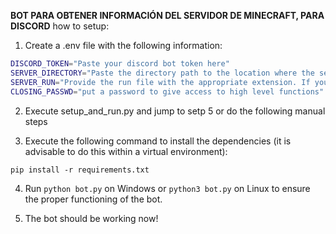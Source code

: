 **BOT PARA OBTENER INFORMACIÓN DEL SERVIDOR DE MINECRAFT, PARA DISCORD**
how to setup:

1. Create a .env file with the following information:
```bash
DISCORD_TOKEN="Paste your discord bot token here"
SERVER_DIRECTORY="Paste the directory path to the location where the server is stored here."
SERVER_RUN="Provide the run file with the appropriate extension. If you're using a Windows OS, paste the .bat file; if you're on Linux, paste the .sh file here."
CLOSING_PASSWD="put a password to give access to high level functions"
```
2. Execute setup_and_run.py and jump to setp 5 or do the following manual steps

3. Execute the following command to install the dependencies (it is advisable to do this within a virtual environment):

`pip install -r requirements.txt`

4. Run `python bot.py` on Windows or `python3 bot.py` on Linux to ensure the proper functioning of the bot.

5. The bot should be working now!
